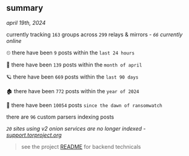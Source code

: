 
## summary
_april 19th, 2024_

currently tracking `163` groups across `299` relays & mirrors - _`66` currently online_

⏲ there have been `9` posts within the `last 24 hours`

🦈 there have been `139` posts within the `month of april`

🪐 there have been `669` posts within the `last 90 days`

🏚 there have been `772` posts within the `year of 2024`

🦕 there have been `10054` posts `since the dawn of ransomwatch`

there are `96` custom parsers indexing posts

_`20` sites using v2 onion services are no longer indexed - [support.torproject.org](https://support.torproject.org/onionservices/v2-deprecation/)_

> see the project [README](https://github.com/joshhighet/ransomwatch#ransomwatch--) for backend technicals

